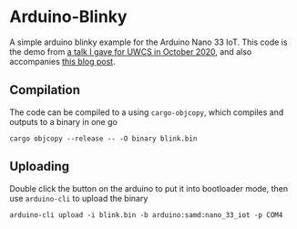 # Arduino-Blinky

A simple arduino blinky example for the Arduino Nano 33 IoT. This code is the demo from [a talk I gave for UWCS in October 2020](https://www.youtube.com/watch?v=-6nDuX_jMBw), and also accompanies [this blog post](https://joeyh.dev/blog/rust_arduino/).

## Compilation

The code can be compiled to a using `cargo-objcopy`, which compiles and outputs to a binary in one go

```
cargo objcopy --release -- -O binary blink.bin
```

## Uploading

Double click the button on the arduino to put it into bootloader mode, then use `arduino-cli` to upload the binary

```
arduino-cli upload -i blink.bin -b arduino:samd:nano_33_iot -p COM4
```
